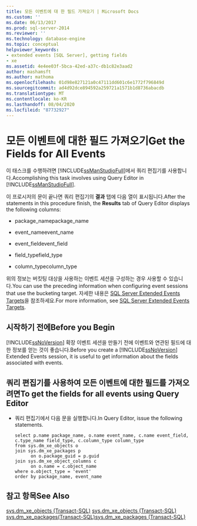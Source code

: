 ```yaml
---
title: 모든 이벤트에 대 한 필드 가져오기 | Microsoft Docs
ms.custom: ''
ms.date: 06/13/2017
ms.prod: sql-server-2014
ms.reviewer: ''
ms.technology: database-engine
ms.topic: conceptual
helpviewer_keywords:
- extended events [SQL Server], getting fields
- xe
ms.assetid: 4e4ee03f-5bca-42ed-a37c-db1c82e3aad2
author: mashamsft
ms.author: mathoma
ms.openlocfilehash: 01d98e827121a0c47111dd601c6e1772f796849d
ms.sourcegitcommit: ad4d92dce894592a259721a1571b1d8736abacdb
ms.translationtype: MT
ms.contentlocale: ko-KR
ms.lasthandoff: 08/04/2020
ms.locfileid: "87732927"
---
```

# <a name="get-the-fields-for-all-events"></a><span data-ttu-id="dc05a-102">모든 이벤트에 대한 필드 가져오기</span><span class="sxs-lookup"><span data-stu-id="dc05a-102">Get the Fields for All Events</span></span>
  <span data-ttu-id="dc05a-103">이 태스크를 수행하려면 [!INCLUDE[ssManStudioFull](../includes/ssmanstudiofull-md.md)]에서 쿼리 편집기를 사용합니다.</span><span class="sxs-lookup"><span data-stu-id="dc05a-103">Accomplishing this task involves using Query Editor in [!INCLUDE[ssManStudioFull](../includes/ssmanstudiofull-md.md)].</span></span>  
  
 <span data-ttu-id="dc05a-104">이 프로시저의 문이 끝나면 쿼리 편집기의 **결과** 탭에 다음 열이 표시됩니다.</span><span class="sxs-lookup"><span data-stu-id="dc05a-104">After the statements in this procedure finish, the **Results** tab of Query Editor displays the following columns:</span></span>  
  
-   <span data-ttu-id="dc05a-105">package_name</span><span class="sxs-lookup"><span data-stu-id="dc05a-105">package_name</span></span>  
  
-   <span data-ttu-id="dc05a-106">event_name</span><span class="sxs-lookup"><span data-stu-id="dc05a-106">event_name</span></span>  
  
-   <span data-ttu-id="dc05a-107">event_field</span><span class="sxs-lookup"><span data-stu-id="dc05a-107">event_field</span></span>  
  
-   <span data-ttu-id="dc05a-108">field_type</span><span class="sxs-lookup"><span data-stu-id="dc05a-108">field_type</span></span>  
  
-   <span data-ttu-id="dc05a-109">column_type</span><span class="sxs-lookup"><span data-stu-id="dc05a-109">column_type</span></span>  
  
 <span data-ttu-id="dc05a-110">위의 정보는 버킷팅 대상을 사용하는 이벤트 세션을 구성하는 경우 사용할 수 있습니다.</span><span class="sxs-lookup"><span data-stu-id="dc05a-110">You can use the preceding information when configuring event sessions that use the bucketing target.</span></span> <span data-ttu-id="dc05a-111">자세한 내용은 [SQL Server Extended Events Targets](../../2014/database-engine/sql-server-extended-events-targets.md)을 참조하세요.</span><span class="sxs-lookup"><span data-stu-id="dc05a-111">For more information, see [SQL Server Extended Events Targets](../../2014/database-engine/sql-server-extended-events-targets.md).</span></span>  
  
## <a name="before-you-begin"></a><span data-ttu-id="dc05a-112">시작하기 전에</span><span class="sxs-lookup"><span data-stu-id="dc05a-112">Before you Begin</span></span>  
 <span data-ttu-id="dc05a-113">[!INCLUDE[ssNoVersion](../includes/ssnoversion-md.md)] 확장 이벤트 세션을 만들기 전에 이벤트와 연관된 필드에 대한 정보를 얻는 것이 좋습니다.</span><span class="sxs-lookup"><span data-stu-id="dc05a-113">Before you create a [!INCLUDE[ssNoVersion](../includes/ssnoversion-md.md)] Extended Events session, it is useful to get information about the fields associated with events.</span></span>  
  
## <a name="to-get-the-fields-for-all-events-using-query-editor"></a><span data-ttu-id="dc05a-114">쿼리 편집기를 사용하여 모든 이벤트에 대한 필드를 가져오려면</span><span class="sxs-lookup"><span data-stu-id="dc05a-114">To get the fields for all events using Query Editor</span></span>  
  
-   <span data-ttu-id="dc05a-115">쿼리 편집기에서 다음 문을 실행합니다.</span><span class="sxs-lookup"><span data-stu-id="dc05a-115">In Query Editor, issue the following statements.</span></span>  
  
    ```  
    select p.name package_name, o.name event_name, c.name event_field, c.type_name field_type, c.column_type column_type  
    from sys.dm_xe_objects o  
    join sys.dm_xe_packages p  
          on o.package_guid = p.guid  
    join sys.dm_xe_object_columns c  
          on o.name = c.object_name  
    where o.object_type = 'event'  
    order by package_name, event_name  
    ```  
  
## <a name="see-also"></a><span data-ttu-id="dc05a-116">참고 항목</span><span class="sxs-lookup"><span data-stu-id="dc05a-116">See Also</span></span>  
 <span data-ttu-id="dc05a-117">[sys.dm_xe_objects &#40;Transact-SQL&#41;](/sql/relational-databases/system-dynamic-management-views/sys-dm-xe-objects-transact-sql) </span><span class="sxs-lookup"><span data-stu-id="dc05a-117">[sys.dm_xe_objects &#40;Transact-SQL&#41;](/sql/relational-databases/system-dynamic-management-views/sys-dm-xe-objects-transact-sql) </span></span>  
 [<span data-ttu-id="dc05a-118">sys.dm_xe_packages&#40;Transact-SQL&#41;</span><span class="sxs-lookup"><span data-stu-id="dc05a-118">sys.dm_xe_packages &#40;Transact-SQL&#41;</span></span>](/sql/relational-databases/system-dynamic-management-views/sys-dm-xe-packages-transact-sql)  
  
  
